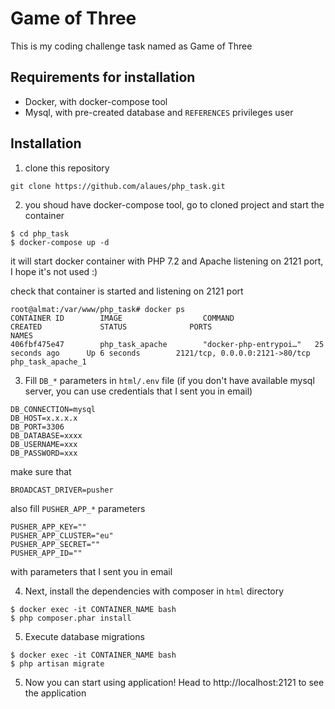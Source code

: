 # Game of Three

This is my coding challenge task named as Game of Three

## Requirements for installation
* Docker, with docker-compose tool
* Mysql, with pre-created database and `REFERENCES` privileges user

## Installation
1. clone this repository
```
git clone https://github.com/alaues/php_task.git
```
2. you shoud have docker-compose tool, go to cloned project and start the container
```
$ cd php_task
$ docker-compose up -d
```
it will start docker container with PHP 7.2 and Apache listening on 2121 port, I hope it's not used :)

check that container is started and listening on 2121 port
```
root@almat:/var/www/php_task# docker ps
CONTAINER ID        IMAGE                  COMMAND                  CREATED             STATUS              PORTS                            NAMES
406fbf475e47        php_task_apache        "docker-php-entrypoi…"   25 seconds ago      Up 6 seconds        2121/tcp, 0.0.0.0:2121->80/tcp   php_task_apache_1
```

3. Fill `DB_*` parameters in  `html/.env` file (if you don't have available mysql server, you can use credentials that I sent you in email)

```
DB_CONNECTION=mysql
DB_HOST=x.x.x.x
DB_PORT=3306
DB_DATABASE=xxxx
DB_USERNAME=xxx
DB_PASSWORD=xxx
```
make sure that 
```
BROADCAST_DRIVER=pusher
```

also fill `PUSHER_APP_*` parameters 
```
PUSHER_APP_KEY=""
PUSHER_APP_CLUSTER="eu"
PUSHER_APP_SECRET=""
PUSHER_APP_ID=""
```
with parameters that I sent you in email

4. Next, install the dependencies with composer in `html` directory
```
$ docker exec -it CONTAINER_NAME bash
$ php composer.phar install
```
5. Execute database migrations
```
$ docker exec -it CONTAINER_NAME bash
$ php artisan migrate
```

5. Now you can start using application! Head to http://localhost:2121 to see the application
